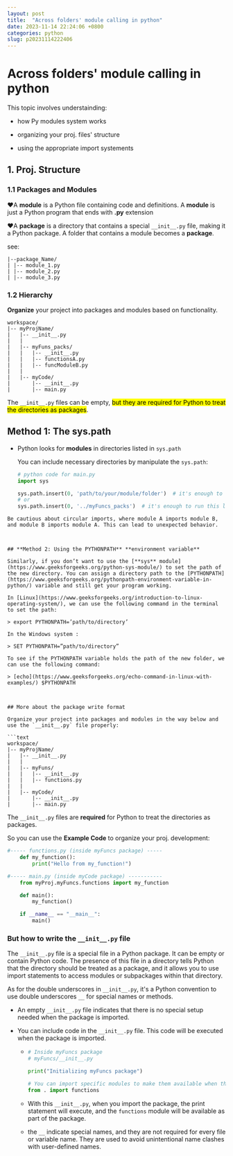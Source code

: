 ```yaml
---
layout: post
title:  "Across folders' module calling in python"
date: 2023-11-14 22:24:06 +0800
categories: python
slug: p20231114222406
---
```


# Across folders' module calling in python

This topic involves understainding: 

- how Py modules system works

- organizing your proj. files' structure

- using the appropriate import systements

## 1. Proj. Structure

### 1.1 Packages and Modules

❤️A **module** is a Python file containing code and definitions. A **module** is just a Python program that ends with **.py** extension

❤️A **package** is a directory that contains a special `__init__.py` file, making it a Python package. A folder that contains a module becomes a **package**.

see:

```text
|--package_Name/
| |-- module_1.py
| |-- module_2.py
| |-- module_3.py
```

### 1.2 Hierarchy

**Organize** your project into packages and modules based on functionality.

```text
workspace/
|-- myProjName/
|   |-- __init__.py
|   |
|   |-- myFuns_packs/
|   |   |-- __init__.py
|   |   |-- functionsA.py
|   |   |-- funcModuleB.py
|   |
|   |-- myCode/
|       |-- __init__.py
|       |-- main.py
```

The `__init__.py` files can be empty, <mark>but they are required for Python to treat the directories as packages</mark>.

## Method 1: The sys.path

- Python looks for **modules** in directories listed in `sys.path`
  
  You can include necessary directories by manipulate the `sys.path`: 
  
  ```python
  # python code for main.py
  import sys
  
  sys.path.insert(0, 'path/to/your/module/folder')  # it's enough to run this line once
  # or
  sys.path.insert(0, '../myFuncs_packs')  # it's enough to run this line once
  ```

```
Be cautious about circular imports, where module A imports module B, and module B imports module A. This can lead to unexpected behavior.



## **Method 2: Using the PYTHONPATH** **environment variable**

Similarly, if you don’t want to use the [**sys** module](https://www.geeksforgeeks.org/python-sys-module/) to set the path of the new directory. You can assign a directory path to the [PYTHONPATH](https://www.geeksforgeeks.org/pythonpath-environment-variable-in-python/) variable and still get your program working. 

In [Linux](https://www.geeksforgeeks.org/introduction-to-linux-operating-system/), we can use the following command in the terminal to set the path:

> export PYTHONPATH=’path/to/directory’

In the Windows system :

> SET PYTHONPATH=”path/to/directory”

To see if the PYTHONPATH variable holds the path of the new folder, we can use the following command:

> [echo](https://www.geeksforgeeks.org/echo-command-in-linux-with-examples/) $PYTHONPATH



## More about the package write format

Organize your project into packages and modules in the way below and use the `__init__.py` file properly:

```text
workspace/
|-- myProjName/
|   |-- __init__.py
|   |
|   |-- myFuns/
|   |   |-- __init__.py
|   |   |-- functions.py
|   |
|   |-- myCode/
|       |-- __init__.py
|       |-- main.py
```

The `__init__.py` files are **required** for Python to treat the directories as packages.

So you can use the **Example Code** to organize your proj. development:

```python
#----- functions.py (inside myFuncs package) -----
    def my_function():
        print("Hello from my_function!")

#----- main.py (inside myCode package) -----------
    from myProj.myFuncs.functions import my_function

    def main():
        my_function()

    if __name__ == "__main__":
        main()
```

### But how to write the `__init__.py` file

The `__init__.py` file is a special file in a Python package. It can be empty or contain Python code. The presence of this file in a directory tells Python that the directory should be treated as a package, and it allows you to use import statements to access modules or subpackages within that directory.

As for the double underscores in `__init__.py`, it's a Python convention to use double underscores `__` for special names or methods.

- An empty `__init__.py` file indicates that there is no special setup needed when the package is imported.

- You can include code in the `__init__.py` file. This code will be executed when the package is imported.
  
  - ```python
    # Inside myFuncs package
    # myFuncs/__init__.py
    
    print("Initializing myFuncs package")
    
    # You can import specific modules to make them available when the package is imported
    from . import functions
    ```
  
  - With this `__init__.py`, when you import the package, the print statement will execute, and the `functions` module will be available as part of the package.
  
  - the `__` indicate special names, and they are not required for every file or variable name. They are used to avoid unintentional name clashes with user-defined names.
